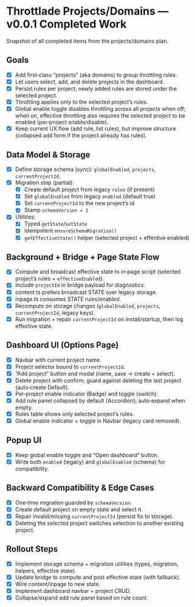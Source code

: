 # Throttlade Projects/Domains — v0.0.1 Completed Work

Snapshot of all completed items from the projects/domains plan.

## Goals

- [x] Add first‑class “projects” (aka domains) to group throttling rules.
- [x] Let users select, add, and delete projects in the dashboard.
- [x] Persist rules per project; newly added rules are stored under the selected project.
- [x] Throttling applies only to the selected project’s rules.
- [x] Global enable toggle disables throttling across all projects when off; when on, effective throttling also requires the selected project to be enabled (per‑project enable/disable).
- [x] Keep current UX flow (add rule, list rules), but improve structure (collapsed add form if the project already has rules).

## Data Model & Storage

- [x] Define storage schema (sync): `globalEnabled`, `projects`, `currentProjectId`.
- [x] Migration step (partial):
  - [x] Create default project from legacy `rules` (if present)
  - [x] Set `globalEnabled` from legacy `enabled` (default true)
  - [x] Set `currentProjectId` to the new project’s id
  - [x] Stamp `schemaVersion = 1`
- [x] Utilities:
  - [x] Typed `getState`/`setState`
  - [x] Idempotent `ensureSchemaMigration()`
  - [x] `getEffectiveState()` helper (selected project + effective enabled)

## Background + Bridge + Page State Flow

- [x] Compute and broadcast effective state to in‑page script (selected project’s rules + `effectiveEnabled`).
- [x] Include `projectId` in bridge payload for diagnostics.
- [x] content.ts prefers broadcast STATE over legacy storage.
- [x] inpage.ts consumes STATE rules/enabled.
- [x] Recompute on storage changes (`globalEnabled`, `projects`, `currentProjectId`, legacy keys).
- [x] Run migration + repair `currentProjectId` on install/startup, then log effective state.

## Dashboard UI (Options Page)

- [x] Navbar with current project name.
- [x] Project selector bound to `currentProjectId`.
- [x] “Add project” button and modal (name, save → create + select).
- [x] Delete project with confirm; guard against deleting the last project (auto‑create Default).
- [x] Per‑project enable indicator (Badge) and toggle (switch).
- [x] Add rule panel collapsed by default (Accordion); auto‑expand when empty.
- [x] Rules table shows only selected project’s rules.
- [x] Global enable indicator + toggle in Navbar (legacy card removed).

## Popup UI

- [x] Keep global enable toggle and “Open dashboard” button.
- [x] Write both `enabled` (legacy) and `globalEnabled` (schema) for compatibility.

## Backward Compatibility & Edge Cases

- [x] One‑time migration guarded by `schemaVersion`.
- [x] Create default project on empty state and select it.
- [x] Repair invalid/missing `currentProjectId` (persist fix to storage).
- [x] Deleting the selected project switches selection to another existing project.

## Rollout Steps

- [x] Implement storage schema + migration utilities (types, migration, helpers, effective state).
- [x] Update bridge to compute and post effective state (with fallback).
- [x] Wire content/inpage to new state.
- [x] Implement dashboard navbar + project CRUD.
- [x] Collapse/expand add rule panel based on rule count.
